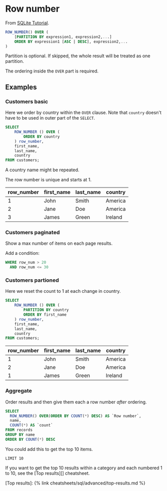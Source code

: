 # Row number

From [SQLite Tutorial](https://www.sqlitetutorial.net/sqlite-window-functions/sqlite-row_number/).

```sql
ROW_NUMBER() OVER (
    [PARTITION BY expression1, expression2,...]
    ORDER BY expression1 [ASC | DESC], expression2,...
)
```

Partition is optional. If skipped, the whole result will be treated as one partition.

The ordering inside the `OVER` part is required.


## Examples

### Customers basic

Here we order by country within the `OVER` clause. Note that `country` doesn't have to be used in outer part of the `SELECT`.

```sql
SELECT
    ROW_NUMBER () OVER (
        ORDER BY country
    ) row_number,
    first_name,
    last_name,
    country
FROM customers;
```

A country name might be repeated.

The row number is unique and starts at 1.

| row_number | first_name | last_name | country |
| ---------- | ---------- | --------- | ------- |
| 1          | John       | Smith     | America |
| 2          | Jane       | Doe       | America |
| 3          | James      | Green     | Ireland |

### Customers paginated

Show a max number of items on each page results.

Add a condition:

```sql
WHERE row_num > 20
  AND row_num <= 30
```

### Customers partioned

Here we reset the count to 1 at each change in country.

```sql
SELECT
    ROW_NUMBER () OVER (
        PARTITION BY country
        ORDER BY first_name
    ) row_number,
    first_name,
    last_name,
    country
FROM customers;
```

| row_number | first_name | last_name | country |
| ---------- | ---------- | --------- | ------- |
| 1          | John       | Smith     | America |
| 2          | Jane       | Doe       | America |
| 1          | James      | Green     | Ireland |

### Aggregate

Order results and then give them each a row number _after_ ordering.

```sql
SELECT
  ROW_NUMBER() OVER(ORDER BY COUNT(*) DESC) AS `Row number`,
  name,
  COUNT(*) AS `count`
FROM records
GROUP BY name
ORDER BY COUNT(*) DESC
```

You could add this to get the top 10 items.

```
LIMIT 10
```

If you want to get the top 10 results within a category and each numbered 1 to 10, see the [Top results][] cheatsheet.

[Top results]: {% link cheatsheets/sql/advanced/top-results.md %}
